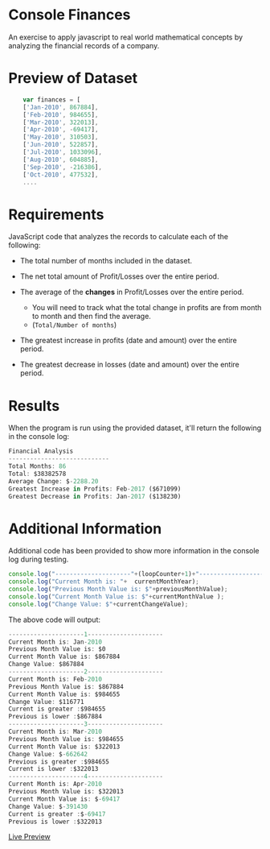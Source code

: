 # Console Finances
An exercise to apply javascript to real world mathematical concepts by analyzing the financial records of a company.

# Preview of Dataset
```javascript
    var finances = [
    ['Jan-2010', 867884],
    ['Feb-2010', 984655],
    ['Mar-2010', 322013],
    ['Apr-2010', -69417],
    ['May-2010', 310503],
    ['Jun-2010', 522857],
    ['Jul-2010', 1033096],
    ['Aug-2010', 604885],
    ['Sep-2010', -216386],
    ['Oct-2010', 477532],
    ....
```

# Requirements
JavaScript code that analyzes the records to calculate each of the following:

* The total number of months included in the dataset.

* The net total amount of Profit/Losses over the entire period.

* The average of the **changes** in Profit/Losses over the entire period.
  * You will need to track what the total change in profits are from month to month and then find the average.
  * (`Total/Number of months`)

* The greatest increase in profits (date and amount) over the entire period.

* The greatest decrease in losses (date and amount) over the entire period.

# Results
When the program is run using the provided dataset, it'll return the following in the console log:

```javascript
Financial Analysis
----------------------------
Total Months: 86
Total: $38382578
Average Change: $-2288.20
Greatest Increase in Profits: Feb-2017 ($671099)
Greatest Decrease in Profits: Jan-2017 ($138230)              
```

# Additional Information
Additional code has been provided to show more information in the console log during testing.

```javascript
console.log("---------------------"+(loopCounter+1)+"---------------------");
console.log("Current Month is: "+  currentMonthYear);
console.log("Previous Month Value is: $"+previousMonthValue);
console.log("Current Month Value is: $"+currentMonthValue );
console.log("Change Value: $"+currentChangeValue);
```

The above code will output:
```javascript
---------------------1---------------------
Current Month is: Jan-2010
Previous Month Value is: $0
Current Month Value is: $867884
Change Value: $867884
---------------------2---------------------
Current Month is: Feb-2010
Previous Month Value is: $867884
Current Month Value is: $984655
Change Value: $116771
Current is greater :$984655
Previous is lower :$867884
---------------------3---------------------
Current Month is: Mar-2010
Previous Month Value is: $984655
Current Month Value is: $322013
Change Value: $-662642
Previous is greater :$984655
Current is lower :$322013
---------------------4---------------------
Current Month is: Apr-2010
Previous Month Value is: $322013
Current Month Value is: $-69417
Change Value: $-391430
Current is greater :$-69417
Previous is lower :$322013
```


[Live Preview](https://dodzikojo.github.io/Console-Finances/ "Live Preview")